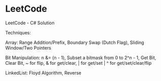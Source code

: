 # LeetCode
LeetCode - C# Solution

Techniques:

Array: Range Addition/Prefix, Boundary Swap (Dutch Flag), Sliding Window/Two Pointers

Bit Manipulation: n &= (n - 1), Subset a bitmask from 0 to 2^n - 1, Get Bit, Clear Bit, ~ for flip, & for get/clear, | for get/set | ^ for get/set/clear/flip

LinkedList: Floyd Algorithm, Reverse
